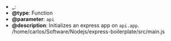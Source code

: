 
 - **_**: 
 - **@type**:  Function
 - **@parameter**:  `api` 
 - **@description**:  Initializes an express app on `api.app`.
/home/carlos/Software/Nodejs/express-boilerplate/src/main.js